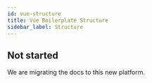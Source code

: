```yaml
---
id: vue-structure
title: Vue Boilerplate Structure
sidebar_label: Structure
---
```


## Not started

We are migrating the docs to this new platform.

